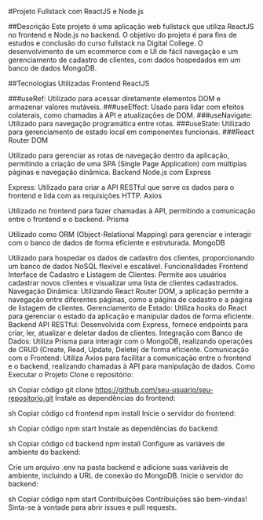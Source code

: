 #Projeto Fullstack com ReactJS e Node.js

##Descrição
Este projeto é uma aplicação web fullstack que utiliza ReactJS no frontend e Node.js no backend. O objetivo do projeto é para fins de estudos e conclusão do curso fullstack na Digital College. O desenvolvimento de um ecommerce com e UI de fácil navegação e um gerenciamento de cadastro de clientes, com dados hospedados em um banco de dados MongoDB.

##Tecnologias Utilizadas
Frontend
ReactJS

###useRef: 
Utilizado para acessar diretamente elementos DOM e armazenar valores mutáveis.
###useEffect: 
Usado para lidar com efeitos colaterais, como chamadas à API e atualizações de DOM.
###useNavigate: 
Utilizado para navegação programática entre rotas.
###useState: 
Utilizado para gerenciamento de estado local em componentes funcionais.
###React Router DOM

Utilizado para gerenciar as rotas de navegação dentro da aplicação, permitindo a criação de uma SPA (Single Page Application) com múltiplas páginas e navegação dinâmica.
Backend
Node.js com Express

Express: Utilizado para criar a API RESTful que serve os dados para o frontend e lida com as requisições HTTP.
Axios

Utilizado no frontend para fazer chamadas à API, permitindo a comunicação entre o frontend e o backend.
Prisma

Utilizado como ORM (Object-Relational Mapping) para gerenciar e interagir com o banco de dados de forma eficiente e estruturada.
MongoDB

Utilizado para hospedar os dados de cadastro dos clientes, proporcionando um banco de dados NoSQL flexível e escalável.
Funcionalidades
Frontend
Interface de Cadastro e Listagem de Clientes: Permite aos usuários cadastrar novos clientes e visualizar uma lista de clientes cadastrados.
Navegação Dinâmica: Utilizando React Router DOM, a aplicação permite a navegação entre diferentes páginas, como a página de cadastro e a página de listagem de clientes.
Gerenciamento de Estado: Utiliza hooks do React para gerenciar o estado da aplicação e manipular dados de forma eficiente.
Backend
API RESTful: Desenvolvida com Express, fornece endpoints para criar, ler, atualizar e deletar dados de clientes.
Integração com Banco de Dados: Utiliza Prisma para interagir com o MongoDB, realizando operações de CRUD (Create, Read, Update, Delete) de forma eficiente.
Comunicação com o Frontend: Utiliza Axios para facilitar a comunicação entre o frontend e o backend, realizando chamadas à API para manipulação de dados.
Como Executar o Projeto
Clone o repositório:

sh
Copiar código
git clone https://github.com/seu-usuario/seu-repositorio.git
Instale as dependências do frontend:

sh
Copiar código
cd frontend
npm install
Inicie o servidor do frontend:

sh
Copiar código
npm start
Instale as dependências do backend:

sh
Copiar código
cd backend
npm install
Configure as variáveis de ambiente do backend:

Crie um arquivo .env na pasta backend e adicione suas variáveis de ambiente, incluindo a URL de conexão do MongoDB.
Inicie o servidor do backend:

sh
Copiar código
npm start
Contribuições
Contribuições são bem-vindas! Sinta-se à vontade para abrir issues e pull requests.

